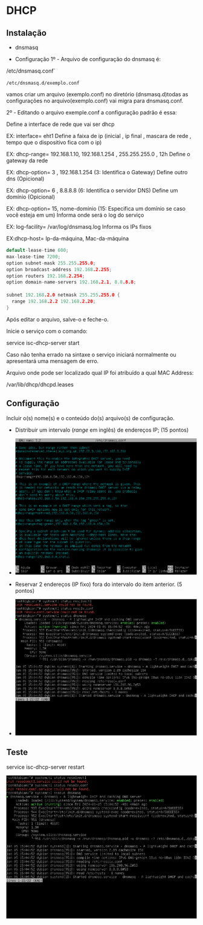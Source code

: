 # DHCP

## Instalação
- dnsmasq

- Configuração
1º - Arquivo de configuração do dnsmasq é:

/etc/dnsmasq.conf`



`/etc/dnsmasq.d/exemplo.conf`

vamos criar um arquivo (exemplo.conf) no diretório (dnsmasq.d)todas as configurações no arquivo(exemplo.conf) vai migra para dnsmasq.conf.

2º - Editando o arquivo exemple.conf a configuração padrão é essa:

Define a interface de rede que vai ser dhcp

EX: interface= eht1
Define a faixa de ip (inicial , ip final , mascara de rede , tempo que o dispositivo fica com o ip)

EX: dhcp-range= 192.168.1.10, 192.168.1.254 , 255.255.255.0 , 12h
Define o gateway da rede

EX: dhcp-option= 3 , 192.168.1.254 (3: Identifica o Gateway)
Define outro dns (Opicional)

EX: dhcp-option= 6 , 8.8.8.8 (6: Identifica o servidor DNS)
Define um domínio (Opicional)

EX: dhcp-option= 15, nome-domínio (15: Especifica um domínio se caso você esteja em um)
Informa onde será o log do serviço

EX: log-facility= /var/log/dnsmasq.log
Informa os IPs fixos

EX:dhcp-host= Ip-da-máquina, Mac-da-máquina

```cpp
default-lease-time 600;
max-lease-time 7200;
option subnet-mask 255.255.255.0;
option broadcast-address 192.168.2.255;
option routers 192.168.2.254;
option domain-name-servers 192.168.2.1, 8.8.8.8;

subnet 192.168.2.0 netmask 255.255.255.0 {
  range 192.168.2.2 192.168.2.20;
}
```

Após editar o arquivo, salve-o e feche-o.

Inicie o serviço com o comando:

service isc-dhcp-server start

Caso não tenha errado na sintaxe o serviço iniciará normalmente ou apresentará uma mensagem de erro.

Arquivo onde pode ser localizado qual IP foi atribuído a qual MAC Address:

/var/lib/dhcp/dhcpd.leases
## Configuração

Incluir o(s) nome(s) e o conteúdo do(s) arquivo(s) de configuração.

- Distribuir um intervalo (*range* em inglês) de endereços IP; (15 pontos)
- 
  ![Intervalo](../images/dhcp-range.png)
  
- Reservar 2 endereços (IP fixo) fora do intervalo do item anterior. (5 pontos)
- 
  ![Endereços fixos](../images/dhcp-ok.png)

## Teste
service isc-dhcp-server restart

![DHCP](../images/dhcp-ok.png)
